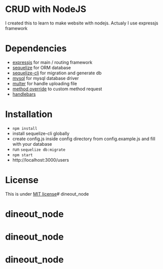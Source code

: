 # CRUD with NodeJS
I created this to learn to make website with nodejs. Actualy I use expressjs framework

# Dependencies
* [expressjs](https://expressjs.com/) for main / routing framework
* [sequelize](http://docs.sequelizejs.com/en/v3/) for ORM database
* [sequelize-cli](http://docs.sequelizejs.com/en/v3/docs/migrations/) for migration and generate db
* [mysql](https://expressjs.com/en/guide/database-integration.html#mysql) for mysql database driver
* [multer](https://github.com/expressjs/multer) for handle uploading file
* [method override](https://github.com/expressjs/method-override) to custom method request
* [handlebars](http://handlebarsjs.com/)

# Installation
* `npm install`
* install sequelize-cli globally
* create config.js inside config directory from config.example.js and fill with your database
* run `sequelize db:migrate`
* `npm start`
* http://localhost:3000/users

# License
This is under [MIT license](LICENSE)# dineout_node
# dineout_node
# dineout_node
# dineout_node
